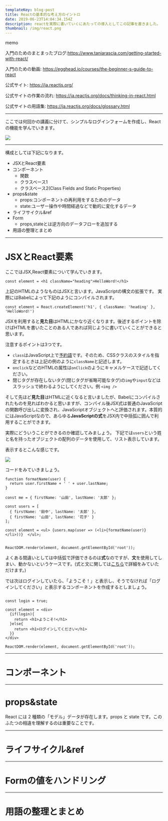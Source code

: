 ```yaml
---
templateKey: blog-post
title: Reactの基本的な考え方のイントロ
date: 2019-06-23T14:04:34.154Z
description: reactを実際に書いていくにあたっての導入としてこの記事を書きました。
thumbnail: /img/react.png
---
```

memo

入門のためのまとまったブログ:https://www.taniarascia.com/getting-started-with-react/

入門のための動画: https://egghead.io/courses/the-beginner-s-guide-to-react

公式サイト: https://ja.reactjs.org/

公式サイトの作業の流れ: https://ja.reactjs.org/docs/thinking-in-react.html

公式サイトの用語集: https://ja.reactjs.org/docs/glossary.html

- - -

ここでは何回かの講義に分けて、シンプルなログインフォームを作成し、Reactの機能を学んでいきます。

![](/img/react-form.gif)

- - -

構成としては下記になります。

* JSXとReact要素
* コンポーネント
  * 関数
  * クラスベース1
  * クラスベース2(Class Fields and Static Properties)
* props&state
  * props:コンポーネントの再利用をするためのデータ
  * state:ユーザー操作や時間経過などで動的に変化するデータ
* ライフサイクル&ref
* Form
  * props,stateとは逆方向のデータフローを追加する
* 用語の整理とまとめ

- - -

# JSXとReact要素

ここではJSX,React要素について学んでいきます。

```javascript:title=
const element = <h1 className="heading">HelloWord!</h1>
```

上記のHTMLのようなものはJSXと言います。JavaScriptの構文の拡張です。
実際にはBabelによって下記のようにコンパイルされます。

```javascript:title=
const element = React.createElement('h1', { className: 'heading' }, 'HelloWord!')
```

JSXを利用すると**見た目**はHTMLにかなり近くなります。後述するポイントを除けばHTMLを書いたことのある人であれば同じように書いていくことができると思います。

注意するポイントは3つです。

* `class`はJavaScript上で[予約語](https://developer.mozilla.org/ja/docs/Web/JavaScript/Reference/Reserved_Words)です。そのため、CSSクラスのスタイルを指定するときは上記の例のように`className`と記述します。
* `onclick`などのHTMLの属性は`onClick`のようにキャメルケースで記述してください。
* 閉じタグが存在しないタグ(閉じタグが省略可能なタグ)の`img`や`input`などはスラッシュで終わるようにしてください。例 `<img />`

そして先ほど**見た目**はHTMLに近くなると言いましたが、Babelにコンパイルされたものを見ればわかると思いますが、コンパイル後JSX式は普通のJavaScriptの関数呼び出しに変換され、JavaScriptオブジェクトへと評価されます。本質的にはJavaScriptなので、あらゆる**JavaScriptの式**をJSX内で中括弧に囲んで利用することができます。

実際にどういうことができるのか確認してみましょう。
下記では`users`という姓と名を持ったオブジェクトの配列のデータを使用して、リスト表示しています。

表示するとこんな感じです。

![](/img/スクリーンショット-2019-07-05-0.32.59.png)

コードをみていきましょう。

```javascript:title=
function formatName(user) {
  return user.firstName + ' ' + user.lastName;
}

const me = { firstName: '山田', lastName: '太郎' };

const users = [
  { firstName: '田中', lastName: '太郎' },
  { firstName: '山田', lastName: '花子' }
];

const element = <ul> {users.map(user => (<li>{formatName(user)}</li>))}  </ul>;


ReactDOM.render(element, document.getElementById('root'));
```

よくある間違いとしては中括弧で評価できるのは**式**なのですが、**文**を使用してしまい、動かないというケースです。(式と文に関しては[こちら](https://jsprimer.net/basic/statement-expression/)で詳細をみていただけます。)

では次はログインしていたら、「ようこそ！」と表示し、そうでなければ「ログインしてください」と表示するコンポーネントを作成するとしましょう。

```javascript:title=

const login = true;

const element = <div>
  {if(login){
    return <h1>ようこそ!</h1>
  }else{
    return <h1>ログインしてください</h1>
  }}
</div>

ReactDOM.render(element, document.getElementById('root'));
```




- - -

# コンポーネント

- - -

# props&state

React には 2 種類の「モデル」データが存在します。props と state です。このふたつの相違を理解するのは重要なことです。

- - -

# ライフサイクル&ref

- - -

# Formの値をハンドリング

- - -

# 用語の整理とまとめ

